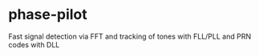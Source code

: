 # phase-pilot
Fast signal detection via FFT and tracking of tones with FLL/PLL and PRN codes with DLL
